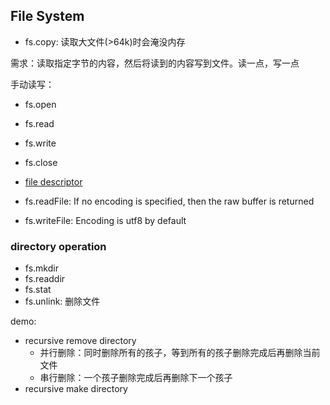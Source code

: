 ## File System

* fs.copy: 读取大文件(>64k)时会淹没内存

需求：读取指定字节的内容，然后将读到的内容写到文件。读一点，写一点

手动读写：

* fs.open
* fs.read
* fs.write
* fs.close
* [file descriptor](https://nodejs.org/api/fs.html#fs_file_descriptors)

* fs.readFile: If no encoding is specified, then the raw buffer is returned
* fs.writeFile: Encoding is utf8 by default

### directory operation

* fs.mkdir
* fs.readdir
* fs.stat
* fs.unlink: 删除文件

demo:

* recursive remove directory
  * 并行删除：同时删除所有的孩子，等到所有的孩子删除完成后再删除当前文件
  * 串行删除：一个孩子删除完成后再删除下一个孩子
* recursive make directory